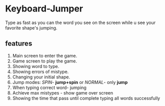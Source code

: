 # Keyboard-Jumper
Type as fast as you can the word you see on the screen while u see your favorite shape's jumping.

## features
1. Main screen to enter the game.
2. Game screen to play the game.
3. Showing word to type.
4. Showing errors of mistype.
5. Changing your initial shape.
6. Jump modes: *SPIN*- **jump+spin** or *NORMAL*- only **jump**
7. When typing correct word- jumping
8. Achieve max mistypes - show game over screen
9. Showing the time that pass until complete typing all words successfully

